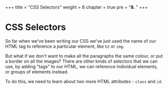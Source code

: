 +++
title = "CSS Selectors"
weight = 8
chapter = true
pre = "<b>8. </b>"
+++

# CSS Selectors

So far when we've been writing our CSS we've just used the name of our HTML tag to reference a particular element, like `h2` or `img`.

But what if we don't want to make all the paragraphs the same colour, or put a border on all the images? There are other kinds of selectors that we can use, by adding "tags" to our HTML, we can reference individual elements, or groups of elements instead.

To do this, we need to learn about two more HTML attributes - `class` and `id`.